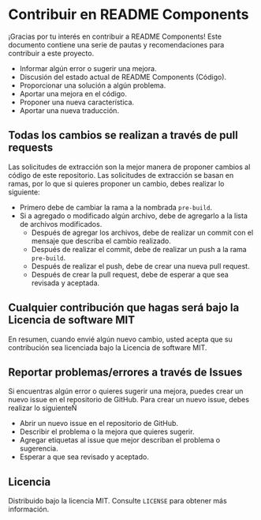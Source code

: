 # Contribuir en README Components

¡Gracias por tu interés en contribuir a README Components! Este documento contiene una serie de pautas y recomendaciones para contribuir a este proyecto.

 - Informar algún error o sugerir una mejora.
 - Discusión del estado actual de README Components (Código).
 - Proporcionar una solución a algún problema.
 - Aportar una mejora en el código.
 - Proponer una nueva característica.
 - Aportar una nueva traducción.

 ## Todas los cambios se realizan a través de pull requests

 Las solicitudes de extracción son la mejor manera de proponer cambios al código de este repositorio. Las solicitudes de extracción se basan en ramas, por lo que si quieres proponer un cambio, debes realizar lo siguiente: 
 
 - Primero debe de cambiar la rama a la nombrada <code>pre-build</code>.
 - Si a agregado o modificado algún archivo, debe de agregarlo a la lista de archivos modificados.
    - Después de agregar los archivos, debe de realizar un commit con el mensaje que describa el cambio realizado.
    - Después de realizar el commit, debe de realizar un push a la rama <code>pre-build</code>.
    - Después de realizar el push, debe de crear una nueva pull request.
    - Después de crear la pull request, debe de esperar a que sea revisada y aceptada.

## Cualquier contribución que hagas será bajo la Licencia de software MIT

En resumen, cuando envié algún nuevo cambio, usted acepta que su contribución sea licenciada bajo la Licencia de software MIT.

## Reportar problemas/errores a través de Issues

Si encuentras algún error o quieres sugerir una mejora, puedes crear un nuevo issue en el repositorio de GitHub. Para crear un nuevo issue, debes realizar lo siguienteÑ

- Abrir un nuevo issue en el repositorio de GitHub.
- Describir el problema o la mejora que quieres sugerir.
- Agregar etiquetas al issue que mejor describan el problema o sugerencia.
- Esperar a que sea revisado y aceptado.


## Licencia

Distribuido bajo la licencia MIT. Consulte `LICENSE` para obtener más información.
